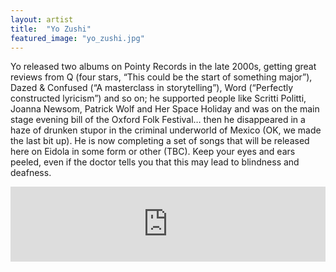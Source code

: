 ```yaml
---
layout: artist
title:  "Yo Zushi"
featured_image: "yo_zushi.jpg" 
---
```

Yo released two albums on Pointy Records in the late 2000s, getting great reviews from Q (four stars, “This could be the start of something major”), Dazed & Confused (“A masterclass in storytelling”), Word (“Perfectly constructed lyricism”) and so on; he supported people like Scritti Politti, Joanna Newsom, Patrick Wolf and Her Space Holiday and was on the main stage evening bill of the Oxford Folk Festival… then he disappeared in a haze of drunken stupor in the criminal underworld of Mexico (OK, we made the last bit up). He is now completing a set of songs that will be released here on Eidola in some form or other (TBC). Keep your eyes and ears peeled, even if the doctor tells you that this may lead to blindness and deafness.

<iframe style="border: 0; width: 100%; height: 120px;" src="https://bandcamp.com/EmbeddedPlayer/album=354036632/size=large/bgcol=333333/linkcol=ffffff/tracklist=false/artwork=small/transparent=true/" seamless><a href="http://eidolarecords.bandcamp.com/album/bye-bye-blackbird">Bye Bye Blackbird by Yo Zushi</a></iframe>
